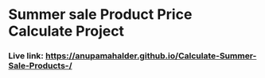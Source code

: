 # Summer sale Product Price Calculate Project
### Live link: https://anupamahalder.github.io/Calculate-Summer-Sale-Products-/
